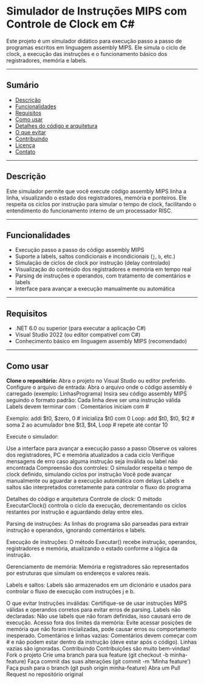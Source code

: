 # Simulador de Instruções MIPS com Controle de Clock em C#

Este projeto é um simulador didático para execução passo a passo de programas escritos em linguagem assembly MIPS. Ele simula o ciclo de clock, a execução das instruções e o funcionamento básico dos registradores, memória e labels.

---

## Sumário

- [Descrição](#descrição)
- [Funcionalidades](#funcionalidades)
- [Requisitos](#requisitos)
- [Como usar](#como-usar)
- [Detalhes do código e arquitetura](#detalhes-do-código-e-arquitetura)
- [O que evitar](#o-que-evitar)
- [Contribuindo](#contribuindo)
- [Licença](#licença)
- [Contato](#contato)

---

## Descrição

Este simulador permite que você execute código assembly MIPS linha a linha, visualizando o estado dos registradores, memória e ponteiros. Ele respeita os ciclos por instrução para simular o tempo de clock, facilitando o entendimento do funcionamento interno de um processador RISC.

---

## Funcionalidades

- Execução passo a passo do código assembly MIPS
- Suporte a labels, saltos condicionais e incondicionais (`j`, `b`, etc.)
- Simulação de ciclos de clock por instrução (delay controlado)
- Visualização do conteúdo dos registradores e memória em tempo real
- Parsing de instruções e operandos, com tratamento de comentários e labels
- Interface para avançar a execução manualmente ou automática

---

## Requisitos

- .NET 6.0 ou superior (para executar a aplicação C#)
- Visual Studio 2022 (ou editor compatível com C#)
- Conhecimento básico em linguagem assembly MIPS (recomendado)
  
---

## Como usar

**Clone o repositório:**
Abra o projeto no Visual Studio ou editor preferido.
Configure o arquivo de entrada:
Abra o arquivo onde o código assembly é carregado (exemplo: LinhasPrograma)
Insira seu código assembly MIPS seguindo o formato padrão:
Cada linha deve ser uma instrução válida
Labels devem terminar com :
Comentários iniciam com #

Exemplo:
addi $t0, $zero, 0       # inicializa $t0 com 0
Loop:
add  $t0, $t0, $t2       # soma 2 ao acumulador
bne  $t3, $t4, Loop      # repete até contar 10

Execute o simulador:

Use a interface para avançar a execução passo a passo
Observe os valores dos registradores, PC e memória atualizados a cada ciclo
Verifique mensagens de erro caso alguma instrução seja inválida ou label não encontrada
Compreensão dos controles:
O simulador respeita o tempo de clock definido, simulando ciclos por instrução
Você pode avançar manualmente ou aguardar a execução automática com delays
Labels e saltos são interpretados corretamente para controlar o fluxo do programa

Detalhes do código e arquitetura
Controle de clock:
O método ExecutarClock() controla o ciclo da execução, decrementando os ciclos restantes por instrução e aguardando delay entre eles.

Parsing de instruções:
As linhas do programa são parseadas para extrair instrução e operandos, ignorando comentários e labels.

Execução de instruções:
O método Executar() recebe instrução, operandos, registradores e memória, atualizando o estado conforme a lógica da instrução.

Gerenciamento de memória:
Memória e registradores são representados por estruturas que simulam os endereços e valores reais.

Labels e saltos:
Labels são armazenados em um dicionário e usados para controlar o fluxo de execução com instruções j e b.

O que evitar
Instruções inválidas:
Certifique-se de usar instruções MIPS válidas e operandos corretos para evitar erros de parsing.
Labels não declaradas:
Não use labels que não foram definidas, isso causará erro de execução.
Acesso fora dos limites da memória:
Evite acessar posições de memória que não foram inicializadas, pode causar erros ou comportamento inesperado.
Comentários e linhas vazias:
Comentários devem começar com # e não podem estar dentro da instrução (deve estar após o código). Linhas vazias são ignoradas.
Contribuindo
Contribuições são muito bem-vindas!
Fork o projeto
Crie uma branch para sua feature (git checkout -b minha-feature)
Faça commit das suas alterações (git commit -m 'Minha feature')
Faça push para o branch (git push origin minha-feature)
Abra um Pull Request no repositório original


